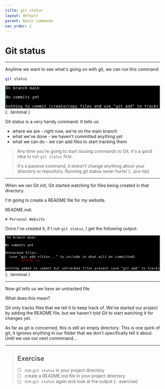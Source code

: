 ```yaml
---
title: git status
layout: default
parent: Basic Commands
nav_order: 2
---
```


# Git status
---

Anytime we want to see what's going on with git, we can run this command:

```bash
git status
```

![status empty](../images/status/stat-empty.png)
{: .terminal }

Git status is a very handy command. It tells us:
* where we are - right now, we're on the main branch
* what we've done - we haven't committed anything yet
* what we can do - we can add files to start tracking them

>Any time you're going to start issuing commands to Git, it's a good idea to run ```git status``` first. 
> 
> It's a passive command, it doesn't change anything about your directory or repository. Running git status never hurts!
{: .pro-tip}

***

When we ran Git init, Git started watching for files being created in that directory.

I'm going to create a README file for my website. 

README.md:
```
# Personal Website
```

Once I've created it, if I run ```git status```, I get the following output:

![status needs add](../images/status/stat-need-add.png)
{: .terminal }

---

Now git tells us we have an untracked file. 

What does this mean? 

Git only tracks files that we tell it to keep track of. We've started our project by adding the README file, but we haven't told Git to start watching it for changes yet. 

As far as git is concerned, this is still an empty directory. This is one quirk of git, it ignores anything in our folder that we don't specifically tell it about. Until we use our next commmand...

---
> ## Exercise
> - [ ] run ```git status``` in your project directory
> - [ ] create a README.md file in your project directory
> - [ ] run ```git status``` again and look at the output
{: .exercise}